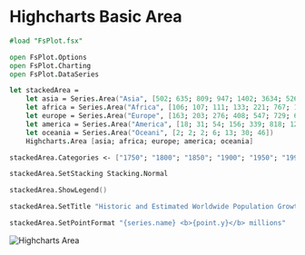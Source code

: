 Highcharts Basic Area
=====================

```fsharp
#load "FsPlot.fsx"

open FsPlot.Options
open FsPlot.Charting
open FsPlot.DataSeries

let stackedArea =
    let asia = Series.Area("Asia", [502; 635; 809; 947; 1402; 3634; 5268])
    let africa = Series.Area("Africa", [106; 107; 111; 133; 221; 767; 1766])
    let europe = Series.Area("Europe", [163; 203; 276; 408; 547; 729; 628])
    let america = Series.Area("America", [18; 31; 54; 156; 339; 818; 1201])
    let oceania = Series.Area("Oceani", [2; 2; 2; 6; 13; 30; 46])
    Highcharts.Area [asia; africa; europe; america; oceania]

stackedArea.Categories <- ["1750"; "1800"; "1850"; "1900"; "1950"; "1999"; "2050"]

stackedArea.SetStacking Stacking.Normal

stackedArea.ShowLegend()

stackedArea.SetTitle "Historic and Estimated Worldwide Population Growth by Region"

stackedArea.SetPointFormat "{series.name} <b>{point.y}</b> millions"
```
![Highcharts Area](https://raw.github.com/TahaHachana/FsPlot/master/screenshots/StackedArea.PNG)